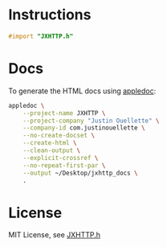 # Instructions #

```objective-c
#import "JXHTTP.h"
```
# Docs #	

To generate the HTML docs using [appledoc](https://github.com/tomaz/appledoc):

```sh
appledoc \
	--project-name JXHTTP \
	--project-company "Justin Ouellette" \
	--company-id com.justinouellette \
	--no-create-docset \
	--create-html \
	--clean-output \
	--explicit-crossref \
	--no-repeat-first-par \
	--output ~/Desktop/jxhttp_docs \
	.
```

# License #

MIT License, see [JXHTTP.h](https://github.com/jstn/JXHTTP/blob/master/JXHTTP.h)